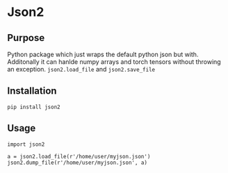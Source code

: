 # Json2

## Purpose
Python package which just wraps the default python json but with.
Additonally it can hanlde numpy arrays and torch tensors without throwing an exception.
```json2.load_file``` and ```json2.save_file```

## Installation

```pip install json2```

## Usage

```
import json2

a = json2.load_file(r'/home/user/myjson.json')
json2.dump_file(r'/home/user/myjson.json', a)
```
